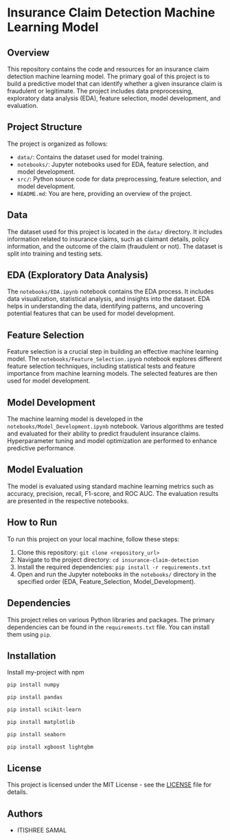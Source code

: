 # Insurance Claim Detection Machine Learning Model

## Overview

This repository contains the code and resources for an insurance claim detection machine learning model. The primary goal of this project is to build a predictive model that can identify whether a given insurance claim is fraudulent or legitimate. The project includes data preprocessing, exploratory data analysis (EDA), feature selection, model development, and evaluation.

## Project Structure

The project is organized as follows:

- `data/`: Contains the dataset used for model training.
- `notebooks/`: Jupyter notebooks used for EDA, feature selection, and model development.
- `src/`: Python source code for data preprocessing, feature selection, and model development.
- `README.md`: You are here, providing an overview of the project.

## Data

The dataset used for this project is located in the `data/` directory. It includes information related to insurance claims, such as claimant details, policy information, and the outcome of the claim (fraudulent or not). The dataset is split into training and testing sets.

## EDA (Exploratory Data Analysis)

The `notebooks/EDA.ipynb` notebook contains the EDA process. It includes data visualization, statistical analysis, and insights into the dataset. EDA helps in understanding the data, identifying patterns, and uncovering potential features that can be used for model development.

## Feature Selection

Feature selection is a crucial step in building an effective machine learning model. The `notebooks/Feature_Selection.ipynb` notebook explores different feature selection techniques, including statistical tests and feature importance from machine learning models. The selected features are then used for model development.

## Model Development

The machine learning model is developed in the `notebooks/Model_Development.ipynb` notebook. Various algorithms are tested and evaluated for their ability to predict fraudulent insurance claims. Hyperparameter tuning and model optimization are performed to enhance predictive performance.

## Model Evaluation

The model is evaluated using standard machine learning metrics such as accuracy, precision, recall, F1-score, and ROC AUC. The evaluation results are presented in the respective notebooks.

## How to Run

To run this project on your local machine, follow these steps:

1. Clone this repository: `git clone <repository_url>`
2. Navigate to the project directory: `cd insurance-claim-detection`
3. Install the required dependencies: `pip install -r requirements.txt`
4. Open and run the Jupyter notebooks in the `notebooks/` directory in the specified order (EDA, Feature_Selection, Model_Development).

## Dependencies

This project relies on various Python libraries and packages. The primary dependencies can be found in the `requirements.txt` file. You can install them using `pip`.
## Installation

Install my-project with npm

```bash
pip install numpy 
```
```bash  
pip install pandas 
```
```bash  
pip install scikit-learn  
```
```bash  
pip install matplotlib  
```
```bash  
pip install seaborn  
```
```bash  
pip install xgboost lightgbm
```

## License

This project is licensed under the MIT License - see the [LICENSE](LICENSE) file for details.

## Authors

- ITISHREE SAMAL
